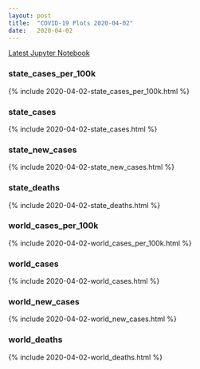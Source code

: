```yaml
---
layout: post
title:  "COVID-19 Plots 2020-04-02"
date:   2020-04-02
---
```


[Latest Jupyter Notebook](https://github.com/mvanmidd/covid/blob/master/covid_plots.ipynb)


### state_cases_per_100k

{% include 2020-04-02-state_cases_per_100k.html %}

### state_cases

{% include 2020-04-02-state_cases.html %}

### state_new_cases

{% include 2020-04-02-state_new_cases.html %}

### state_deaths

{% include 2020-04-02-state_deaths.html %}

### world_cases_per_100k

{% include 2020-04-02-world_cases_per_100k.html %}

### world_cases

{% include 2020-04-02-world_cases.html %}

### world_new_cases

{% include 2020-04-02-world_new_cases.html %}

### world_deaths

{% include 2020-04-02-world_deaths.html %}

